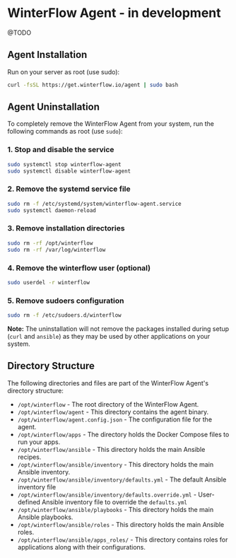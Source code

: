 # WinterFlow Agent - in development

@TODO

## Agent Installation

Run on your server as root (use sudo):

```sh
curl -fsSL https://get.winterflow.io/agent | sudo bash
```

## Agent Uninstallation

To completely remove the WinterFlow Agent from your system, run the following commands as root (use `sudo`):

### 1. Stop and disable the service
```sh
sudo systemctl stop winterflow-agent
sudo systemctl disable winterflow-agent
```

### 2. Remove the systemd service file
```sh
sudo rm -f /etc/systemd/system/winterflow-agent.service
sudo systemctl daemon-reload
```

### 3. Remove installation directories
```sh
sudo rm -rf /opt/winterflow
sudo rm -rf /var/log/winterflow
```

### 4. Remove the winterflow user (optional)
```sh
sudo userdel -r winterflow
```

### 5. Remove sudoers configuration
```sh
sudo rm -f /etc/sudoers.d/winterflow
```

**Note:** The uninstallation will not remove the packages installed during setup (`curl` and `ansible`) as they may be used by other applications on your system.

## Directory Structure

The following directories and files are part of the WinterFlow Agent's directory structure:

* `/opt/winterflow` - The root directory of the WinterFlow Agent.
* `/opt/winterflow/agent` - This directory contains the agent binary.
* `/opt/winterflow/agent.config.json` - The configuration file for the agent.
* `/opt/winterflow/apps` - The directory holds the Docker Compose files to run your apps.
* `/opt/winterflow/ansible` - This directory holds the main Ansible recipes.
* `/opt/winterflow/ansible/inventory` - This directory holds the main Ansible inventory.
* `/opt/winterflow/ansible/inventory/defaults.yml` - The default Ansible inventory file
* `/opt/winterflow/ansible/inventory/defaults.override.yml` - User-defined Ansible inventory file to override the
  `defaults.yml`
* `/opt/winterflow/ansible/playbooks` - This directory holds the main Ansible playbooks.
* `/opt/winterflow/ansible/roles` - This directory holds the main Ansible roles.
* `/opt/winterflow/ansible/apps_roles/` - This directory contains roles for applications along with their
  configurations.